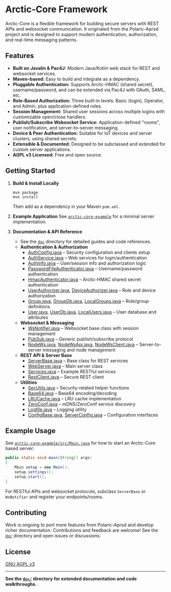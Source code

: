 # Arctic-Core Framework

Arctic-Core is a flexible framework for building secure servers with REST APIs and websocket communication. It originated from the Polaric-Aprsd project and is designed to support modern authentication, authorization, and real-time messaging patterns.

## Features

- **Built on Javalin & Pac4J:** Modern Java/Kotlin web stack for REST and websocket services.
- **Maven-based:** Easy to build and integrate as a dependency.
- **Pluggable Authentication:** Supports Arctic-HMAC (shared secret), username/password, and can be extended via Pac4J with OAuth, SAML, etc.
- **Role-Based Authorization:** Three built-in levels: Basic (login), Operator, and Admin, plus application-defined roles.
- **Session Management:** Shared user sessions across multiple logins with customizable open/close handlers.
- **Publish/Subscribe Websocket Service:** Application-defined "rooms", user notification, and server-to-server messaging.
- **Device & Peer Authentication:** Suitable for IoT devices and server clusters, using shared secrets.
- **Extensible & Documented:** Designed to be subclassed and extended for custom server applications.
- **AGPL v3 Licensed:** Free and open source.

## Getting Started

1. **Build & Install Locally**
   ```shell
   mvn package
   mvn install
   ```
   Then add as a dependency in your Maven `pom.xml`.

2. **Example Application**
   See [`arctic-core-example`](https://github.com/PolaricServer/arctic-core-example) for a minimal server implementation.

3. **Documentation & API Reference**
   - See the [`doc`](doc/) directory for detailed guides and code references.
   - **Authentication & Authorization**
     - [AuthConfig.java](doc/auth/AuthConfig.md) – Security configuration and clients setup
     - [AuthService.java](doc/auth/AuthService.md) – Web services for login/authentication
     - [AuthInfo.java](doc/auth/AuthInfo.md) – User/session info and authorization logic
     - [PasswordFileAuthenticator.java](doc/auth/PasswordFileAuthenticator.md) – Username/password authentication
     - [HmacAuthenticator.java](doc/auth/HmacAuthenticator.md) – Arctic-HMAC shared secret authentication
     - [UserAuthorizer.java](doc/auth/UserAuthorizer.md), [DeviceAuthorizer.java](doc/auth/DeviceAuthorizer.md) – Role and device authorization
     - [Group.java](doc/auth/Group.md), [GroupDb.java](doc/auth/GroupDb.md), [LocalGroups.java](doc/auth/LocalGroups.md) – Role/group definitions
     - [User.java](doc/auth/User.md), [UserDb.java](doc/auth/UserDb.md), [LocalUsers.java](doc/auth/LocalUsers.md) – User database and attributes
   - **Websocket & Messaging**
     - [WsNotifier.java](doc/httpd/WsNotifier.md) – Websocket base class with session management
     - [PubSub.java](doc/httpd/PubSub.md) – Generic publish/subscribe protocol
     - [NodeWs.java](doc/httpd/NodeWs.md), [NodeWsApi.java](doc/httpd/NodeWsApi.md), [NodeWsClient.java](doc/httpd/NodeWsClient.md) – Server-to-server messaging and node management
   - **REST API & Server Base**
     - [ServerBase.java](doc/httpd/ServerBase.md) – Base class for REST services
     - [WebServer.java](doc/httpd/WebServer.md) – Main server class
     - [Services.java](doc/httpd/Services.md) – Example RESTful services
     - [RestClient.java](doc/httpd/RestClient.md) – Secure REST client
   - **Utilities**
     - [SecUtils.java](doc/util/SecUtils.md) – Security-related helper functions
     - [Base64.java](doc/util/Base64.md) – Base64 encoding/decoding
     - [LRUCache.java](doc/util/LRUCache.md) – LRU cache implementation
     - [ZeroConf.java](doc/util/ZeroConf.md) – mDNS/ZeroConf service discovery
     - [Logfile.java](doc/Logfile.md) – Logging utility
     - [ConfigBase.java](doc/ConfigBase.md), [ServerConfig.java](doc/ServerConfig.md) – Configuration interfaces

## Example Usage

See [`arctic-core-example/src/Main.java`](https://github.com/PolaricServer/arctic-core-example/blob/main/src/Main.java) for how to start an Arctic-Core based server:

```java
public static void main(String[] args) 
{
    Main setup = new Main(); 
    setup.settings();
    setup.start();        
}
```

For RESTful APIs and websocket protocols, subclass `ServerBase` or `WsNotifier` and register your endpoints/rooms.

## Contributing

Work is ongoing to port more features from Polaric-Aprsd and develop richer documentation. Contributions and feedback are welcome! See the [`doc`](doc/) directory and open issues or discussions.

## License

[GNU AGPL v3](LICENSE)

---

**See the [`doc/`](doc/) directory for extended documentation and code walkthroughs.**